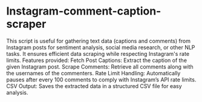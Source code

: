 # Instagram-comment-caption-scraper
This script is useful for gathering text data (captions and comments) from Instagram posts for sentiment analysis, social media research, or other NLP tasks. It ensures efficient data scraping while respecting Instagram's rate limits.
Features provided: 
Fetch Post Captions: Extract the caption of the given Instagram post.
Scrape Comments: Retrieve all comments along with the usernames of the commenters.
Rate Limit Handling: Automatically pauses after every 100 comments to comply with Instagram’s API rate limits.
CSV Output: Saves the extracted data in a structured CSV file for easy analysis.
